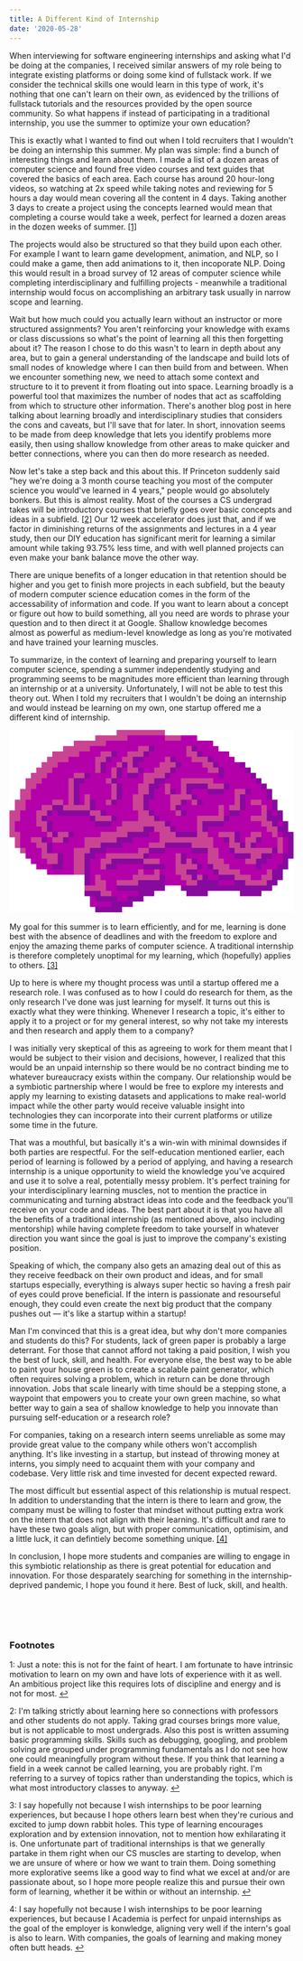 ```yaml
---
title: A Different Kind of Internship
date: '2020-05-28'
---
```


When interviewing for software engineering internships and asking what I'd be doing at the 
companies, I received similar answers of my role being to integrate existing platforms or doing 
some kind of fullstack work. If we consider the technical skills one would learn in this type of 
work, it's nothing that one can't learn on their own, as evidenced by the trillions of fullstack 
tutorials and the resources provided by the open source community. So what happens if instead of 
participating in a traditional internship, you use the summer to optimize your own education?

This is exactly what I wanted to find out when I told recruiters that I wouldn't be doing an 
internship this summer. My plan was simple: find a bunch of interesting things and learn about 
them. I made a list of a dozen areas of computer science and found free video courses and text 
guides that covered the basics of each area. Each course has around 20 hour-long videos, so 
watching at 2x speed while taking notes and reviewing for 5 hours a day would mean covering all 
the content in 4 days. Taking another 3 days to create a project using the concepts learned would 
mean that completing a course would take a week, perfect for learned a dozen areas in the dozen 
weeks of summer. <a href="#fn1" class="footnote_small">[1]<span id="a1" class="anchor" /></a>

The projects would also be structured so that they build upon each other. For example I want 
to learn game development, animation, and NLP, so I could make a game, then add animations to it, 
then incoporate NLP. Doing this would result in a broad survey of 12 areas of computer 
science while completing interdisciplinary and fulfilling projects - meanwhile a traditional 
internship would focus on accomplishing an arbitrary task usually in narrow scope and learning. 

Wait but how much could you actually learn without an instructor or more structured assignments? 
You aren't reinforcing your knowledge with exams or class discussions so what's the point of 
learning all this then forgetting about it? The reason I chose to do this wasn't to learn in depth 
about any area, but to gain a general understanding of the landscape and build lots of small nodes 
of knowledge where I can then build from and between. When we encounter something new, we need to 
attach some context and structure to it to prevent it from floating out into space. Learning 
broadly is a powerful tool that maximizes the number of nodes that act as scaffolding from which 
to structure other information. There's another blog post in here talking about 
learning broadly and interdisciplinary studies that considers the cons and caveats, but I'll save 
that for later. In short, innovation seems to be made from deep knowledge that lets you identify 
problems more easily, then using shallow knowledge from other areas to make 
quicker and better connections, where you can then do more research as needed. 

Now let's take a step back and this about this. If Princeton suddenly said "hey we're doing a 3 
month course teaching you most of the computer science you would've learned in 4 years," people would 
go absolutely bonkers. But this is almost reality. Most of the courses a CS undergrad takes will be 
introductory courses that briefly goes over basic concepts and ideas in a subfield. <a href="#fn2" class="footnote_small">[2]<span id="a2" class="anchor" /></a> Our 12 week 
accelerator does just that, and if we factor in diminishing returns of the assignments and 
lectures in a 4 year study, then our DIY education has significant merit for learning a similar 
amount while taking 93.75% less time, and with well planned projects can even make your bank 
balance move the other way. 

There are unique benefits of a longer education in that retention should be higher and you get to 
finish more projects in each subfield, but the beauty of modern computer science education comes 
in the form of the accessability of information and code. If you want to learn about a concept or 
figure out how to build something, all you need are words to phrase your question and to then 
direct it at Google. Shallow knowledge becomes almost as powerful as medium-level knowledge as 
long as you're motivated and have trained your learning muscles. 

To summarize, in the context of learning and preparing yourself to learn computer science, 
spending a summer independently studying and programming seems to be magnitudes more efficient 
than learning through an internship or at a university. Unfortunately, I will not be able to test 
this theory out. When I told my recruiters that I wouldn't be doing an internship and would 
instead be learning on my own, one startup offered me a different kind of internship.  

![Take a breather and enjoy my pixel art :)](./Brain.png)

My goal for this summer is to learn efficiently, and for me, learning is done best with the 
absence of deadlines and with the freedom to explore and enjoy the amazing theme parks of computer 
science. A traditional internship is therefore completely unoptimal for my learning, which 
(hopefully) applies to others. <a href="#fn3" class="footnote_small">[3]<span id="a3" class="anchor" /></a>

Up to here is where my thought process was until a startup offered me a research role. I was 
confused as to how I could do research for them, as the only research I've done was just learning 
for myself. It turns out this is exactly what they were thinking. Whenever I research a topic, 
it's either to apply it to a project or for my general interest, so why not take my interests and 
then research and apply them to a company? 

I was initially very skeptical of this as agreeing to work for them meant that I would be subject 
to their vision and decisions, however, I realized that this would be an unpaid internship so 
there would be no contract binding me to whatever bureaucracy exists within the company. Our 
relationship would be a symbiotic partnership where I would be free to explore my interests and 
apply my learning to existing datasets and applications to make real-world impact while the other 
party would receive valuable insight into technologies they can incorporate into their current 
platforms or utilize some time in the future. 

That was a mouthful, but basically it's a win-win with minimal downsides if both parties are 
respectful. For the self-education mentioned earlier, each period of learning is followed by a 
period of applying, and having a research internship is a unique opportunity to wield the 
knowledge you've acquired and use it to solve a real, potentially messy problem. It's perfect 
training for your interdisciplinary learning muscles, not to mention the practice in communicating 
and turning abstract ideas into code and the feedback you'll receive on your code and ideas. The 
best part about it is that you have all the benefits of a traditional internship (as mentioned above, 
also including mentorship) while having complete freedom to take yourself in whatever 
direction you want since the goal is just to improve the company's existing position. 

Speaking of which, the company also gets an amazing deal out of this as they receive feedback on 
their own product and ideas, and for small startups especially, everything is always super hectic 
so having a fresh pair of eyes could prove beneficial. If the intern is passionate and resourseful 
enough, they could even create the next big product that the company pushes out — it's like a 
startup within a startup! 

Man I'm convinced that this is a great idea, but why don't more companies and students do this? 
For students, lack of green paper is probably a large deterrant. For those that cannot 
afford not taking a paid position, I wish you the best of luck, skill, and health. For everyone 
else, the best way to be able to paint your house green is to create a scalable paint generator, 
which often requires solving a problem, which in return can be done through innovation. Jobs that 
scale linearly with time should be a stepping stone, a waypoint that empowers you to create your 
own green machine, so what better way to gain a sea of shallow knowledge to help you innovate than 
pursuing self-education or a research role? 

For companies, taking on a research intern seems unreliable as some may provide great value to the 
company while others won't accomplish anything. It's like investing in a startup, but instead of throwing 
money at interns, you simply need to acquaint them with your company and codebase. Very little 
risk and time invested for decent expected reward. 

The most difficult but essential aspect of this relationship is mutual respect. In addition to 
understanding that the intern is there to learn and grow, the company must be willing to foster 
that mindset without putting extra work on the intern that does not align with their learning. 
It's difficult and rare to have these two goals align, but with proper communication, optimisim, 
and a little luck, it can defintiely become something unique. <a href="#fn4" class="footnote_small">[4]<span id="a4" class="anchor" /></a>

In conclusion, I hope more students and companies are willing to engage in this symbiotic 
relationship as there is great potential for education and innovation. For those desparately 
searching for something in the internship-deprived pandemic, I hope you found it here. Best of 
luck, skill, and health. 

<br><br><br>
### Footnotes
1<span id="fn1" class="anchor"></span>: Just a note: this is not for the faint of heart. I am fortunate to have 
intrinsic motivation to learn on my own and have lots of experience with it as well. An ambitious 
project like this requires lots of discipline and energy and is not for most. [↩](#a1)

2<span id="fn2" class="anchor"></span>: I'm talking strictly about learning here so connections with professors and other students do 
not apply. Taking grad courses brings more value, but is not applicable to most undergrads. Also 
this post is written assuming basic programming skills. Skills such as debugging, googling, and 
problem solving are grouped under programming fundamentals as I do not see how one could 
meaningfully program without these. If you think that learning a field in a week cannot be called 
learning, you are probably right. I'm referring to a survey of topics rather than understanding 
the topics, which is what most introductory classes to anyway. [↩](#a2)

3<span id="fn3" class="anchor"></span>: I say hopefully not because I wish internships to be poor learning experiences, but because I 
hope others learn best when they're curious and excited to jump down rabbit holes. This type of 
learning encourages exploration and by extension innovation, not to mention how exhilarating it 
is. One unfortunate part of traditional internships is that we generally partake in them right 
when our CS muscles are starting to develop, when we are unsure of where or how we want to train 
them. Doing something more explorative seems like a good way to find what we excel at and/or are 
passionate about, so I hope more people realize this and pursue their own form of learning, 
whether it be within or without an internship. [↩](#a3)

4<span id="fn4" class="anchor"></span>: I say hopefully not because I wish internships to be poor learning experiences, but because I 
Academia is perfect for unpaid internships as the goal of the employer is konwledge, aligning very 
well if the intern's goal is also to learn. With companies, the goals of learning and making money 
often butt heads. [↩](#a4)
